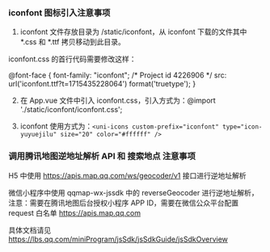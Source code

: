 ### iconfont 图标引入注意事项

1. iconfont 文件存放目录为 /static/iconfont，从 iconfont 下载的文件其中 *.css 和 *.ttf 拷贝移动到此目录。

iconfont.css 的首行代码需要修改这样：

@font-face {
  font-family: "iconfont"; /* Project id 4226906 */
  src: url('iconfont.ttf?t=1715435228064') format('truetype');
}

2. 在 App.vue 文件中引入 iconfont.css，引入方式为：@import './static/iconfont/iconfont.css';

3. iconfont 使用方式为：`<uni-icons custom-prefix="iconfont" type="icon-yuyuejilu" size="20" color="#ffffff" />`

### 调用腾讯地图逆地址解析 API 和 搜索地点 注意事项

H5 中使用 https://apis.map.qq.com/ws/geocoder/v1 接口进行逆地址解析

微信小程序中使用 qqmap-wx-jssdk 中的 reverseGeocoder 进行逆地址解析，注意：需要在腾讯地图后台授权小程序 APP ID，需要在微信公众平台配置 request 白名单 https://apis.map.qq.com

具体文档请见 https://lbs.qq.com/miniProgram/jsSdk/jsSdkGuide/jsSdkOverview